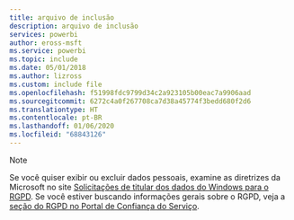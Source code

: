 ```yaml
---
title: arquivo de inclusão
description: arquivo de inclusão
services: powerbi
author: eross-msft
ms.service: powerbi
ms.topic: include
ms.date: 05/01/2018
ms.author: lizross
ms.custom: include file
ms.openlocfilehash: f51998fdc9799d34c2a923105b00eac7a9906aad
ms.sourcegitcommit: 6272c4a0f267708ca7d38a45774f3bedd680f2d6
ms.translationtype: HT
ms.contentlocale: pt-BR
ms.lasthandoff: 01/06/2020
ms.locfileid: "68843126"
---
```

>[!Note]
>Se você quiser exibir ou excluir dados pessoais, examine as diretrizes da Microsoft no site [Solicitações de titular dos dados do Windows para o RGPD](https://docs.microsoft.com/microsoft-365/compliance/gdpr-dsr-windows). Se você estiver buscando informações gerais sobre o RGPD, veja a [seção do RGPD no Portal de Confiança do Serviço](https://servicetrust.microsoft.com/ViewPage/GDPRGetStarted).
